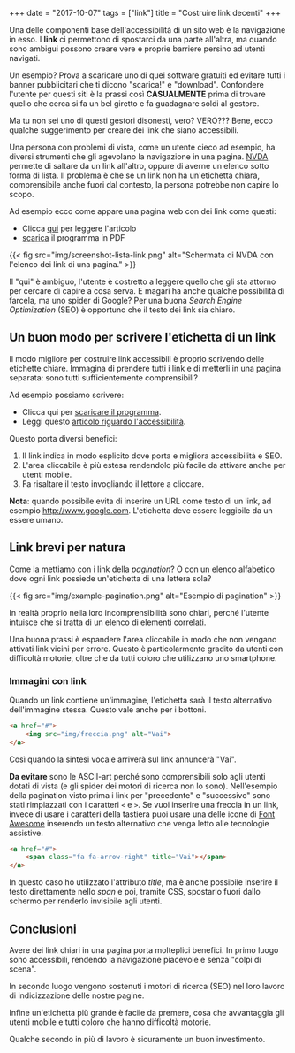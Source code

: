 +++
date = "2017-10-07"
tags = ["link"]
title = "Costruire link decenti"
+++

Una delle componenti base dell'accessibilità di un sito web è la navigazione in esso.
I **link** ci permettono di spostarci da una parte all'altra, ma quando sono ambigui possono creare vere e proprie barriere persino ad utenti navigati.

Un esempio? Prova a scaricare uno di quei software gratuiti ed evitare tutti i banner pubblicitari che ti dicono "scarica!" e "download".
Confondere l'utente per questi siti è la prassi così **CASUALMENTE** prima di trovare quello che cerca si fa un bel giretto e fa guadagnare soldi al gestore.

Ma tu non sei uno di questi gestori disonesti, vero? VERO??? Bene, ecco qualche suggerimento per creare dei link che siano accessibili.

<!--more-->

Una persona con problemi di vista, come un utente cieco ad esempio, ha diversi strumenti che gli agevolano la navigazione in una pagina.
[NVDA](https://www.nvaccess.org/)
permette di saltare da un link all'altro, oppure di averne un elenco sotto forma di lista.
Il problema è che se un link non ha un'etichetta chiara, comprensibile anche fuori dal contesto, la persona potrebbe non capire lo scopo.

Ad esempio ecco come appare una pagina web con dei link come questi:

- Clicca [qui](#) per leggere l'articolo
- [scarica](#) il programma in PDF

{{< fig src="img/screenshot-lista-link.png" alt="Schermata di NVDA con l'elenco dei link di una pagina." >}}

Il "qui" è ambiguo, l'utente è costretto a leggere quello che gli sta attorno per cercare di capire a cosa serva.
E magari ha anche qualche possibilità di farcela, ma uno spider di Google?
Per una buona *Search Engine Optimization* (SEO) è opportuno che il testo dei link sia chiaro.



## Un buon modo per scrivere l'etichetta di un link

Il modo migliore per costruire link accessibili è proprio scrivendo delle etichette chiare.
Immagina di prendere tutti i link e di metterli in una pagina separata: sono tutti sufficientemente comprensibili?

Ad esempio possiamo scrivere:

- Clicca qui per [scaricare il programma](#).
- Leggi questo [articolo riguardo l'accessibilità](#).

Questo porta diversi benefici:

1. Il link indica in modo esplicito dove porta e migliora accessibilità e SEO.
2. L'area cliccabile è più estesa rendendolo più facile da attivare anche per utenti mobile.
3. Fa risaltare il testo invogliando il lettore a cliccare.


**Nota**: quando possibile evita di inserire un URL come testo di un link, ad esempio http://www.google.com.
L'etichetta deve essere leggibile da un essere umano.


## Link brevi per natura

Come la mettiamo con i link della *pagination*? O con un elenco alfabetico dove ogni link possiede un'etichetta di una lettera sola?

{{< fig src="img/example-pagination.png" alt="Esempio di pagination" >}}

In realtà proprio nella loro incomprensibilità sono chiari, perché l'utente intuisce che si tratta di un elenco di elementi correlati.

Una buona prassi è espandere l'area cliccabile in modo che non vengano attivati link vicini per errore.
Questo è particolarmente gradito da utenti con difficoltà motorie, oltre che da tutti coloro che utilizzano uno smartphone.



### Immagini con link

Quando un link contiene un'immagine, l'etichetta sarà il testo alternativo dell'immagine stessa.
Questo vale anche per i bottoni.

~~~html
<a href="#">
	<img src="img/freccia.png" alt="Vai">
</a>
~~~

Così quando la sintesi vocale arriverà sul link annuncerà "Vai".

**Da evitare** sono le ASCII-art perché sono comprensibili solo agli utenti dotati di vista (e gli spider dei motori di ricerca non lo sono).
Nell'esempio della pagination visto prima i link per "precedente" e "successivo" sono stati rimpiazzati con i caratteri `<` e `>`.
Se vuoi inserire una freccia in un link, invece di usare i caratteri della tastiera puoi usare una delle icone di [Font Awesome](https://www.w3schools.com/icons/fontawesome_icons_directional.asp)
inserendo un testo alternativo che venga letto alle tecnologie assistive.

~~~html
<a href="#">
	<span class="fa fa-arrow-right" title="Vai"></span> 
</a>
~~~

In questo caso ho utilizzato l'attributo *title*, ma è anche possibile inserire il testo direttamente nello *span* e poi, tramite CSS, spostarlo fuori dallo schermo per renderlo invisibile agli utenti.


## Conclusioni

Avere dei link chiari in una pagina porta molteplici benefici.
In primo luogo sono accessibili, rendendo la navigazione piacevole e senza "colpi di scena".

In secondo luogo vengono sostenuti i motori di ricerca (SEO) nel loro lavoro di indicizzazione delle nostre pagine.

Infine un'etichetta più grande è facile da premere, cosa che avvantaggia gli utenti mobile e tutti coloro che hanno difficoltà motorie.

Qualche secondo in più di lavoro è sicuramente un buon investimento.
